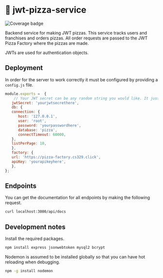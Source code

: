 # 🍕 jwt-pizza-service

![Coverage badge](https://pizza-factory.cs329.click/api/badge/germanrl/jwtpizzaservicecoverage)

Backend service for making JWT pizzas. This service tracks users and franchises and orders pizzas. All order requests are passed to the JWT Pizza Factory where the pizzas are made.

JWTs are used for authentication objects.

## Deployment

In order for the server to work correctly it must be configured by providing a `config.js` file.

```js
module.exports =  {
    // Your JWT secret can be any random string you would like. It just needs to be secret.
   jwtSecret: 'yourjwtsecrethere',
   db: {
   connection: {
      host: '127.0.0.1',
      user: 'root',
      password: 'yourpasswordhere',
      database: 'pizza',
      connectTimeout: 60000,
   },
   listPerPage: 10,
   },
   factory: {
   url: 'https://pizza-factory.cs329.click',
   apiKey: 'yourapikeyhere',
   },
};
```

## Endpoints

You can get the documentation for all endpoints by making the following request.

```sh
curl localhost:3000/api/docs
```

## Development notes

Install the required packages.

```sh
npm install express jsonwebtoken mysql2 bcrypt
```

Nodemon is assumed to be installed globally so that you can have hot reloading when debugging.

```sh
npm -g install nodemon
```
